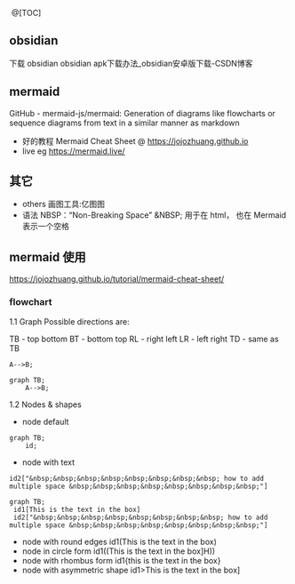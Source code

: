 ​
@[TOC]
## obsidian
下载 obsidian
obsidian apk下载办法_obsidian安卓版下载-CSDN博客
## mermaid
GitHub - mermaid-js/mermaid: Generation of diagrams like flowcharts or sequence diagrams from text in a similar manner as markdown
* 好的教程
Mermaid Cheat Sheet @ https://jojozhuang.github.io
* live eg
https://mermaid.live/
## 其它
- others
画图工具:亿图图
- 语法
NBSP：“Non-Breaking Space” &NBSP; 用于在 html， 也在 Mermaid 表示一个空格


## mermaid 使用
https://jojozhuang.github.io/tutorial/mermaid-cheat-sheet/
### flowchart
1.1 Graph
Possible directions are:

TB - top bottom
BT - bottom top
RL - right left
LR - left right
TD - same as TB

    A-->B;

```mermaid 
graph TB;
    A-->B;
```
1.2 Nodes & shapes
- node default  
```mermaid 
graph TB;
    id;
```
- node with text
```
id2["&nbsp;&nbsp;&nbsp;&nbsp;&nbsp;&nbsp;&nbsp;&nbsp; how to add multiple space &nbsp;&nbsp;&nbsp;&nbsp;&nbsp;&nbsp;&nbsp;&nbsp;"]
```
```mermaid 
graph TB;
 id1[This is the text in the box]
 id2["&nbsp;&nbsp;&nbsp;&nbsp;&nbsp;&nbsp;&nbsp;&nbsp; how to add multiple space &nbsp;&nbsp;&nbsp;&nbsp;&nbsp;&nbsp;&nbsp;&nbsp;"]
```
- node with round edges 
 id1(This is the text in the box)
- node in circle form
 id1((This is the text in the box]H))
- node with rhombus form
 id1{this is the text in the box}
- node with asymmetric shape
 id1>This is the text in the box]


​




















